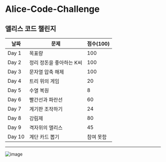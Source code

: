 # Alice-Code-Challenge
앨리스 코드 챌린지
---
| 날짜 | 문제 | 점수(100) |
| --- | --- | --- | 
| Day 1 | 목표량 | 100 |
| Day 2 | 정리 정돈을 좋아하는 K씨 | 100 | 
| Day 3 | 문자열 압축 해제 | 100 |
| Day 4 | 트리 위의 게임 | 20 | 
| Day 5 | 수열 복원 | 8 | 
| Day 6 | 빨간선과 파란선 | 60 | 
| Day 7 | 계기판 조작하기 | 24 | 
| Day 8 | 강림제 |  80 |
| Day 9 | 격자위의 앨리스 | 45 |
| Day 10 | 계단 카드 뽑기 | 참여 못함 |

---

![image](https://github.com/user-attachments/assets/abd1b10b-70b1-4e75-8009-d19c158584d2)
